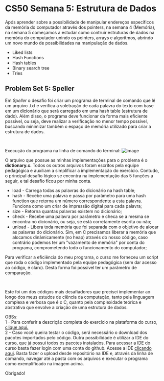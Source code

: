 <h1>CS50 Semana 5: Estrutura de Dados</h1>

<p>Após aprender sobre a possibilidade de manipular endereços específicos da memória do computador através dos pointers, na semana 4 (Memória), na semana 5 começamos a estudar como contruir estruturas de dados na memória do computador unindo os pointers, arrays e algoritmos, abrindo um novo mundo de possibilidades na manipulação de dados.</p>
<ul>
    <li>Liked lists</li>
    <li>Hash Functions</li>
    <li>Hash tables</li>
    <li>Binary search tree</h1>
    <li>Tries</li>
</ul>

<h2>Problem Set 5: Speller</h2>

<p>
Em <em>Speller</em> o desafio foi criar um programa de terminal de comando que lê um arquivo .txt e verifica a soletração de cada palavra do texto com base em um dicionário que será carregado em uma hash table (estrutura de dado). Além disso, o programa deve funcionar da forma mais eficiente possível, ou seja, deve realizar a verificação no menor tempo possível, buscando minimizar também o espaço de memória utilizado para criar a estrutura de dados.
</p><br>

Execução do programa na linha de comando do terminal:
![image](https://user-images.githubusercontent.com/90796061/143493958-8bb18b22-52b7-4da8-8287-29e35188b521.png)

<p>
    O arquivo que possue as minhas implementações para o problema é o <strong>dictionary.c</strong>. Todos os outros arquivos foram escritos pela equipe pedagógica e auxiliam a simplificar a implementação do exercício. Contudo, o principal desafio lógico se encontra na implementação das 5 funções a seguir, e tal desafio ficou por minha conta.
</p>

<ul>
    <li>load - Carrega todas as palavras do dicionário na hash table;</li>
    <li>hash - Recebe uma palavra e passa por parâmetro para uma hash function que retorna um número correspondente a esta palavra. Funciona como um criar de impressão digital para cada palavra;</li>
    <li>size - Retorna quantas palavras existem no dicionário;</li>
    <li>check - Recebe uma palavra por parâmetro e checa se a mesma se encontra no dicionário, ou seja, se está corretamente escrita ou não;</li>
    <li>unload - Libera toda memória que foi separada com o objetivo de alocar as palavras do dicionário. Sim, em C precisamos liberar a memória que alocamos dinâmicamente (no heap) através do nosso código, caso contrário podemos ter um "vazamento de memória" por conta do programa, comprometendo todo o funcionamento do computador;</li>
</ul>

<p>
    Para verificar a eficiência do meu programa, o curso me forneceu um script que roda o código implementado pela equipe pedagógica (sem dar acesso ao código, é claro). Desta forma foi possível ter um parâmetro de comparação. 
</p><br>

<p>
    Este foi um dos códigos mais desafiadores que precisei implementar ao longo dos meus estudos de ciência da computação, tanto pela linguagem complexa e verbosa que é o C, quanto pela complexidade teórica e abstrativa que envolve a criação de uma estrutura de dados. 
</p>

<p>
    OBSs:<br>
    1 - Para conferir a descrição completa do exercício na plataforma do curso, <a href='https://cs50.harvard.edu/x/2021/psets/5/speller/'>clique aqui.</a><br>
    2 - Caso você queira testar o código, será necessário o download dos pacotes importados pelo código. Outra possibilidade é utilizar a IDE do curso, que já possui todos os pacotes instalados. Para acessar a IDE do curso basta fazer login com uma conta do github. Acesse a IDE <a href='https://ide.cs50.io/'>clicando aqui</a>. Basta fazer o upload desde repositório na IDE e, através da linha de comando, navegar até a pasta com os arquivos e executar o programa como exemplificado na imagem acima.
</p>

Obrigado!


